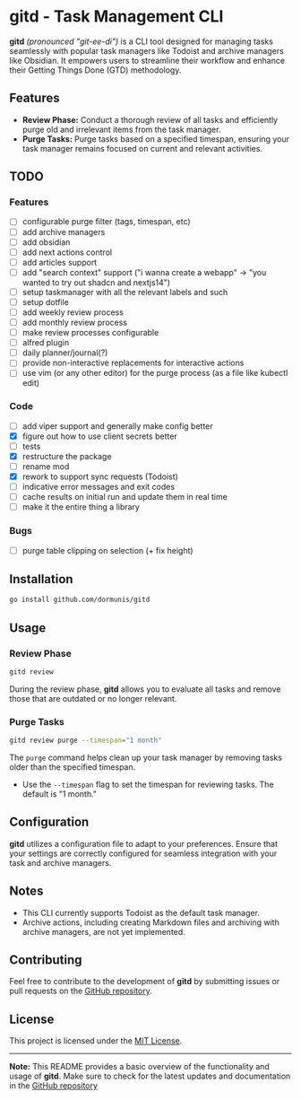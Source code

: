# gitd - Task Management CLI

**gitd** *(pronounced "git-ee-di")* is a CLI tool designed for managing tasks seamlessly with popular task managers like Todoist and archive managers like Obsidian. It empowers users to streamline their workflow and enhance their Getting Things Done (GTD) methodology.

## Features

- **Review Phase:** Conduct a thorough review of all tasks and efficiently purge old and irrelevant items from the task manager.
- **Purge Tasks:** Purge tasks based on a specified timespan, ensuring your task manager remains focused on current and relevant activities.

## TODO

### Features

- [ ] configurable purge filter (tags, timespan, etc)
- [ ] add archive managers
- [ ] add obsidian
- [ ] add next actions control
- [ ] add articles support
- [ ] add "search context" support ("i wanna create a webapp" -> "you wanted to try out shadcn and nextjs14")
- [ ] setup taskmanager with all the relevant labels and such
- [ ] setup dotfile
- [ ] add weekly review process
- [ ] add monthly review process
- [ ] make review processes configurable
- [ ] alfred plugin
- [ ] daily planner/journal(?)
- [ ] provide non-interactive replacements for interactive actions
- [ ] use vim (or any other editor) for the purge process (as a file like kubectl edit)

### Code

- [ ] add viper support and generally make config better
- [X] figure out how to use client secrets better
- [ ] tests
- [X] restructure the package
- [ ] rename mod
- [X] rework to support sync requests (Todoist)
- [ ] indicative error messages and exit codes
- [ ] cache results on initial run and update them in real time
- [ ] make it the entire thing a library

### Bugs

- [ ] purge table clipping on selection (+ fix height)

## Installation

```bash
go install github.com/dormunis/gitd
```

## Usage

### Review Phase

```bash
gitd review
```

During the review phase, **gitd** allows you to evaluate all tasks and remove those that are outdated or no longer relevant.

### Purge Tasks

```bash
gitd review purge --timespan="1 month"
```

The `purge` command helps clean up your task manager by removing tasks older than the specified timespan.

- Use the `--timespan` flag to set the timespan for reviewing tasks. The default is "1 month."

## Configuration

**gitd** utilizes a configuration file to adapt to your preferences. Ensure that your settings are correctly configured for seamless integration with your task and archive managers.

## Notes

- This CLI currently supports Todoist as the default task manager.
- Archive actions, including creating Markdown files and archiving with archive managers, are not yet implemented.

## Contributing

Feel free to contribute to the development of **gitd** by submitting issues or pull requests on the [GitHub repository](https://github.com/dormunis/gitd).

## License

This project is licensed under the [MIT License](LICENSE).

---

**Note:** This README provides a basic overview of the functionality and usage of **gitd**. Make sure to check for the latest updates and documentation in the [GitHub repository](https://github.com/dormunis/gitd)

